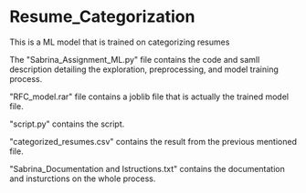 # Resume_Categorization
This is a ML model that is trained on categorizing resumes

The "Sabrina_Assignment_ML.py" file contains the code and samll description detailing the exploration, preprocessing,
and model training process.

"RFC_model.rar" file contains a joblib file that is actually the trained model file.

"script.py" contains the script.

"categorized_resumes.csv" contains the result from the previous mentioned file.

"Sabrina_Documentation and Istructions.txt" contains the documentation and insturctions on the whole process.
